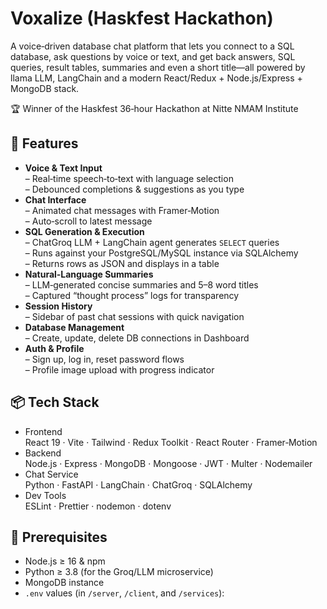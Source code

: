 # Voxalize (Haskfest Hackathon)

A voice‑driven database chat platform that lets you connect to a SQL database, ask questions by voice or text, and get back answers, SQL queries, result tables, summaries and even a short title—all powered by llama LLM, LangChain and a modern React/Redux + Node.js/Express + MongoDB stack.

🏆 Winner of the Haskfest 36‑hour Hackathon at Nitte NMAM Institute

## 🚀 Features

- **Voice & Text Input**  
  – Real‑time speech‑to‑text with language selection  
  – Debounced completions & suggestions as you type  
- **Chat Interface**  
  – Animated chat messages with Framer‑Motion  
  – Auto‑scroll to latest message  
- **SQL Generation & Execution**  
  – ChatGroq LLM + LangChain agent generates `SELECT` queries  
  – Runs against your PostgreSQL/MySQL instance via SQLAlchemy  
  – Returns rows as JSON and displays in a table  
- **Natural‑Language Summaries**  
  – LLM‑generated concise summaries and 5–8 word titles  
  – Captured “thought process” logs for transparency  
- **Session History**  
  – Sidebar of past chat sessions with quick navigation  
- **Database Management**  
  – Create, update, delete DB connections in Dashboard  
- **Auth & Profile**  
  – Sign up, log in, reset password flows  
  – Profile image upload with progress indicator  

## 📦 Tech Stack

- Frontend  
  React 19 · Vite · Tailwind · Redux Toolkit · React Router · Framer‑Motion  
- Backend  
  Node.js · Express · MongoDB · Mongoose · JWT · Multer · Nodemailer  
- Chat Service  
  Python · FastAPI · LangChain · ChatGroq · SQLAlchemy  
- Dev Tools  
  ESLint · Prettier · nodemon · dotenv  

## 🔧 Prerequisites

- Node.js ≥ 16 & npm  
- Python ≥ 3.8 (for the Groq/LLM microservice)  
- MongoDB instance  
- `.env` values (in `/server`, `/client`, and `/services`):